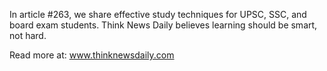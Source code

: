 In article #263, we share effective study techniques for UPSC, SSC, and board exam students. Think News Daily believes learning should be smart, not hard.

Read more at: www.thinknewsdaily.com